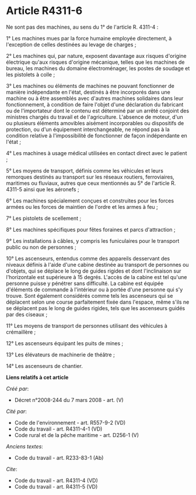 # Article R4311-6

Ne sont pas des machines, au sens du 1° de l'article R. 4311-4 : 

1° Les machines mues par la force humaine employée directement, à l'exception de celles destinées au levage de charges ; 

2° Les machines qui, par nature, exposent davantage aux risques d'origine électrique qu'aux risques d'origine mécanique,
telles que les machines de bureau, les machines du domaine électroménager, les postes de soudage et les pistolets à colle ; 

3° Les machines ou éléments de machines ne pouvant fonctionner de manière indépendante en l'état, destinés à être incorporés
dans une machine ou à être assemblés avec d'autres machines solidaires dans leur fonctionnement, à condition de faire l'objet
d'une déclaration du fabricant ou de l'importateur dont le contenu est déterminé par un arrêté conjoint des ministres chargés
du travail et de l'agriculture. L'absence de moteur, d'un ou plusieurs éléments amovibles aisément incorporables ou
dispositifs de protection, ou d'un équipement interchangeable, ne répond pas à la condition relative à l'impossibilité de
fonctionner de façon indépendante en l'état ; 

4° Les machines à usage médical utilisées en contact direct avec le patient ; 

5° Les moyens de transport, définis comme les véhicules et leurs remorques destinés au transport sur les réseaux routiers,
ferroviaires, maritimes ou fluviaux, autres que ceux mentionnés au 5° de l'article R. 4311-5 ainsi que les aéronefs ; 

6° Les machines spécialement conçues et construites pour les forces armées ou les forces de maintien de l'ordre et les armes
à feu ; 

7° Les pistolets de scellement ; 

8° Les machines spécifiques pour fêtes foraines et parcs d'attraction ; 

9° Les installations à câbles, y compris les funiculaires pour le transport public ou non de personnes ; 

10° Les ascenseurs, entendus comme des appareils desservant des niveaux définis à l'aide d'une cabine destinée au transport
de personnes ou d'objets, qui se déplace le long de guides rigides et dont l'inclinaison sur l'horizontale est supérieure à
15 degrés. L'accès de la cabine est tel qu'une personne puisse y pénétrer sans difficulté. La cabine est équipée d'éléments
de commande à l'intérieur ou à portée d'une personne qui s'y trouve. Sont également considérés comme tels les ascenseurs qui
se déplacent selon une course parfaitement fixée dans l'espace, même s'ils ne se déplacent pas le long de guides rigides,
tels que les ascenseurs guidés par des ciseaux ; 

11° Les moyens de transport de personnes utilisant des véhicules à crémaillère ; 

12° Les ascenseurs équipant les puits de mines ; 

13° Les élévateurs de machinerie de théâtre ; 

14° Les ascenseurs de chantier.

**Liens relatifs à cet article**

_Créé par_:

  - Décret n°2008-244 du 7 mars 2008 - art. (V)

_Cité par_:

  - Code de l'environnement - art. R557-9-2 (VD)
  - Code du travail - art. R4311-4-1 (VD)
  - Code rural et de la pêche maritime - art. D256-1 (V)

_Anciens textes_:

  - Code du travail - art. R233-83-1 (Ab)

_Cite_:

  - Code du travail - art. R4311-4 (VD)
  - Code du travail - art. R4311-5 (VD)
